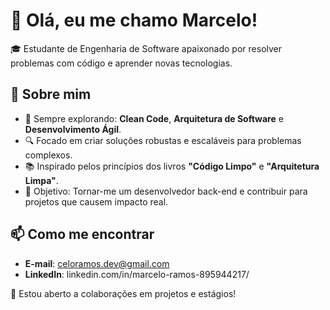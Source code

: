 # 👋 Olá, eu me chamo Marcelo!

🎓 Estudante de Engenharia de Software apaixonado por resolver problemas com código e aprender novas tecnologias. 

## 🌟 Sobre mim
- 🌱 Sempre explorando: **Clean Code**, **Arquitetura de Software** e **Desenvolvimento Ágil**.
- 🔍 Focado em criar soluções robustas e escaláveis para problemas complexos.
- 📚 Inspirado pelos princípios dos livros **"Código Limpo"** e **"Arquitetura Limpa"**.
- 🎯 Objetivo: Tornar-me um desenvolvedor back-end e contribuir para projetos que causem impacto real.

## 📫 Como me encontrar
- **E-mail**: celoramos.dev@gmail.com
- **LinkedIn**: linkedin.com/in/marcelo-ramos-895944217/

🤝 Estou aberto a colaborações em projetos e estágios!
